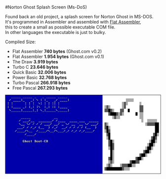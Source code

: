 #Norton Ghost Splash Screen (Ms-DoS)

Found back an old project, a splash screen for Norton Ghost in MS-DOS.<br>
It's programmed in Assembler and assembled with [Flat Assembler](http://flatassembler.net/),<br>
this to create a small as possible executable COM file.<br>
In other languages the executable is just to bulky.<br>

Compiled Size:
- Flat Assembler **740 bytes** (Ghost.com v0.2)
- Flat Assembler **1.954 bytes** (Ghost.com v0.1)
- The Draw **3.919 bytes**
- Turbo C **23.646 bytes**
- Quick Basic **32.006 bytes**
- Power Basic **32.768 bytes**
- Turbo Pascal **266.918 bytes**
- Free Pascal **267.293 bytes**

![alt text](https://github.com/Bagster/Projects/blob/master/PC/MS-Dos/asm/Norton_Ghost_Splash_Screen/Ghost.jpg "Ghost Splash Screen")
